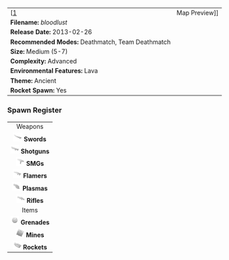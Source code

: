 |                                                            |                                                 |
|------------------------------------------------------------|-------------------------------------------------|
| \[[1](File:Bloodlust.png%7Cthumb%7Ccenter)|Map Preview\]\] | **Author: "*ballist1c*" and "*Greaserpirate*"** |
| **Filename:** *bloodlust*                                  |
| **Release Date:** 2013-02-26                               |
| **Recommended Modes:** Deathmatch, Team Deathmatch         |
| **Size:** Medium (5-7)                                     |
| **Complexity:** Advanced                                   |
| **Environmental Features:** Lava                           |
| **Theme:** Ancient                                         |
| **Rocket Spawn:** Yes                                      |

### Spawn Register

|                                                                                             |
|:-------------------------------------------------------------------------------------------:|
|                                           Weapons                                           |
|     <img src="Sword.png" title="fig:Sword.png" alt="Sword.png" width="20" /> **Swords**     |
| <img src="Shotgun.png" title="fig:Shotgun.png" alt="Shotgun.png" width="20" /> **Shotguns** |
|         <img src="Smg.png" title="fig:Smg.png" alt="Smg.png" width="20" /> **SMGs**         |
|   <img src="Flamer.png" title="fig:Flamer.png" alt="Flamer.png" width="20" /> **Flamers**   |
|   <img src="Plasma.png" title="fig:Plasma.png" alt="Plasma.png" width="20" /> **Plasmas**   |
|     <img src="Rifle.png" title="fig:Rifle.png" alt="Rifle.png" width="20" /> **Rifles**     |
|                                            Items                                            |
| <img src="Grenade.png" title="fig:Grenade.png" alt="Grenade.png" width="20" /> **Grenades** |
|       <img src="Mine.png" title="fig:Mine.png" alt="Mine.png" width="20" /> **Mines**       |
|   <img src="Rocket.png" title="fig:Rocket.png" alt="Rocket.png" width="20" /> **Rockets**   |


